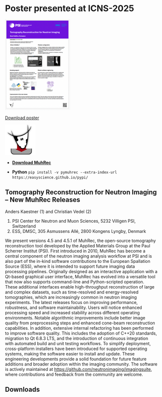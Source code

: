 # Poster presented at ICNS-2025

<tr>
  <td><img src="https://github.com/neutronimaging/neutronimaging.github.io/blob/master/figures/ICNS2025-poster.png" style="height:300px" />
  <br />
  
  [Download poster](https://github.com/neutronimaging/neutronimaging.github.io/blob/master/figures/ICNS2025-MuhRecPoster.pdf)
  
  </td>
  <td>
<img src="https://github.com/neutronimaging/neutronimaging.github.io/blob/master/figures/muh4_download.png" style="height:100px"/>

- [__Download MuhRec__](https://github.com/neutronimaging/imagingsuite/releases)
- __Python__ ```pip install -v pymuhrec --extra-index-url https://easyscience.github.io/pypi/```
    
  </td>
</tr>


## Tomography Reconstruction for Neutron Imaging – New MuhRec Releases
Anders Kaestner (1) and Christian Vedel (2)
1. PSI Center for Neutron and Muon Sciences, 5232 Villigen PSI, Switzerland
2. ESS, DMSC, 305 Asmussens Allé, 2800 Kongens Lyngby, Denmark

We present versions 4.5 and 4.5.1 of MuhRec, the open-source tomography reconstruction tool developed by the Applied Materials Group at the Paul Scherrer Institut (PSI). First introduced in 2010, MuhRec has become a central component of the neutron imaging analysis workflow at PSI and is also part of the in-kind software contributions to the European Spallation Source (ESS), where it is intended to support future imaging data processing pipelines.
Originally designed as an interactive application with a Qt-based graphical user interface, MuhRec has evolved into a versatile tool that now also supports command-line and Python-scripted operation. These additional interfaces enable high-throughput reconstruction of large and complex datasets, such as time-resolved and energy-resolved tomographies, which are increasingly common in neutron imaging experiments.
The latest releases focus on improving performance, robustness, and software maintainability. Users will notice enhanced processing speed and increased stability across different operating environments. Notable algorithmic improvements include better image quality from preprocessing steps and enhanced cone-beam reconstruction capabilities. In addition, extensive internal refactoring has been performed to improve software quality. This includes the adoption of C++20 standards, migration to Qt 6.8.3 LTS, and the introduction of continuous integration with automated build and unit testing workflows.
To simplify deployment, cross-platform installers have been introduced for supported operating systems, making the software easier to install and update. These engineering developments provide a solid foundation for future feature additions and broader adoption within the imaging community.
The software is actively maintained at https://github.com/neutronimaging/imagingsuite, where contributions and feedback from the community are welcome.

## Downloads


